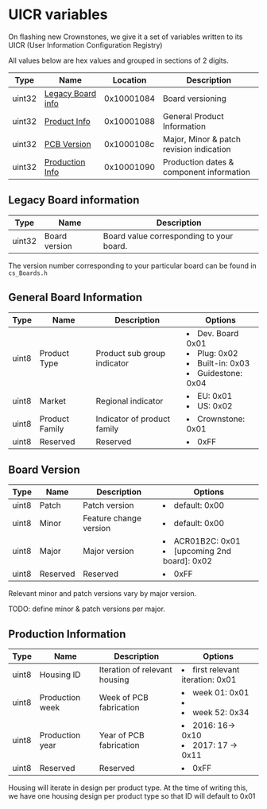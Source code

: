  
# <a name="uicr"></a> UICR variables
On flashing new Crownstones, we give it a set of variables written to its UICR (User Information Configuration Registry)

All values below are hex values and grouped in sections of 2 digits.

Type | Name | Location | Description
--- | --- | --- | ---
uint32 | [Legacy Board info](#legacy_board_info) | 0x10001084 | Board versioning
uint32 | [Product Info](#general_board_info) | 0x10001088 | General Product Information
uint32 | [PCB Version](#board_version) | 0x1000108c | Major, Minor & patch revision indication
uint32 | [Production Info](#production_info) | 0x10001090 | Production dates & component information

## <a name="legacy_board_info"></a> Legacy Board information
Type | Name | Description
--- | --- | ---
uint32 | Board version | Board value corresponding to your board.


The version number corresponding to your particular board can be found in `cs_Boards.h`

## <a name="general_board_info"></a> General Board Information
Type | Name | Description | Options
--- | --- | --- | ---
uint8 | Product Type | Product sub group indicator |  <li> Dev. Board 0x01</li> <li>Plug: 0x02</li> <li>Built-in: 0x03</li> <li>Guidestone: 0x04</li>
uint8 | Market | Regional indicator | <li> EU: 0x01 </li>  <li> US: 0x02 </li>
uint8 | Product Family | Indicator of product family | <li> Crownstone: 0x01 </li>
uint8 | Reserved | Reserved | <li> 0xFF </li>

## <a name="board_version"></a> Board Version
Type | Name | Description | Options
--- | --- | --- | ---
uint8 | Patch | Patch version | <li> default: 0x00 </li>
uint8 | Minor | Feature change version | <li>default: 0x00 </li>
uint8 | Major | Major version | <li>ACR01B2C: 0x01</li>  <li>[upcoming 2nd board]: 0x02</li>
uint8 | Reserved | Reserved | <li> 0xFF </li>

Relevant minor and patch versions vary by major version.

TODO: define minor & patch versions per major.

## <a name="production_info"></a> Production Information
Type | Name | Description | Options
--- | --- | --- | ---
uint8 | Housing ID | Iteration of relevant housing | <li> first relevant iteration: 0x01 </li>
uint8 | Production week | Week of PCB fabrication | <li> week 01: 0x01</li> <li> </li> <li>week 52: 0x34</li>
uint8 | Production year | Year of PCB fabrication | <li> 2016: 16-> 0x10 </li> <li>2017: 17 -> 0x11</li>
uint8 | Reserved | Reserved | <li> 0xFF </li>

Housing will iterate in design per product type. At the time of writing this, we have one housing design per product type so that ID will default to 0x01
